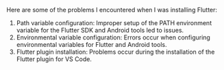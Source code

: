 Here are some of the problems I encountered when I was installing Flutter:
1. Path variable configuration: Improper setup of the PATH environment variable for the Flutter SDK and Android tools led to issues.
2. Environmental variable configuration: Errors occur when configuring environmental variables for Flutter and Android tools.
3. Flutter plugin installation: Problems occur during the installation of the Flutter plugin for VS Code.